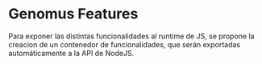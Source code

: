 # Genomus Features

Para exponer las distintas funcionalidades al runtime de JS, se propone la creacion de un contenedor de funcionalidades, que serán exportadas automáticamente a la API de NodeJS.